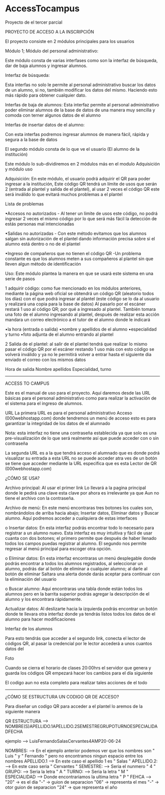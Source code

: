 # AccessTocampus
Proyecto de el  tercer parcial 

PROYECTO DE ACCESO A LA INSCRIPCIÓN 

El proyecto consiste en 2 módulos principales para los usuarios 

Módulo 1; Módulo del personal administrativo:

Este módulo consta de varias interfases como son la interfaz de búsqueda, dar de baja alumnos y ingresar alumnos.

Interfaz de búsqueda:

Esta interfas no solo le permite al personal administrativo buscar los datos de un alumno, si no, también modificar los datos del mismo. Haciendo esto más rápido para obtener cualquier dato.

Interfas de baja de alumnos: 
Esta interfaz permite al personal administrativo poder eliminar alumnos de la base de datos de una manera muy sencilla y comoda con terner algunos datos de el alumno

Interfas de insertar datos de el alumno: 

Con esta interfas podremos ingresar alumnos de manera fácil, rápida y segura a la base de datos 

El segundo módulo consta de lo que ve el usuario (El alumno de la institución)

Este módulo lo sub-dividiremos en 2 módulos más en el modulo Adquisición y módulo uso

Adquisición: En este módulo, el usuario podrá adquirir el QR para poder ingresar a la institución, Este código QR tendrá un límite de usos que serán 2 (entrada al plantel y salida de el plantel), al usar 2 veces el código QR este será inválido lo que evitará muchos problemas a el plantel 

Lista de problemas 

•Accesos no autorizados
       - Al tener un límite de usos este código, no podrá ingresar 2 veces el mismo código por lo que será más fácil la detección de estás personas mal intencionadas

•Salidas  no autorizadas
       - Con este método evitamos que los alumnos salgan sin autorización de el plantel dando  información precisa sobre si el alumno está dentro o no de el plantel 

•Ingreso de compañeros que no tienen el código QR 
       -Un problema constante es que los alumnos meten a sus compañeros al plantel sin que lleven algun método de identificación

Uso: Este módulo plantea la manera en que se usará este sistema en una serie de pasos 

1 adquirir código: como fue mencionado en los módulos anteriores, mediante la página web oficial se obtendrá un código QR (aleatorio todos los días) con el que podrá ingresar al plantel (este código se lo da al usuario y realizará una copia para la base de datos)
Al pasarlo por el escáner restará 1 uso al código QR; por qué a ingresado al plantel. También tomara una foto de el alumno ingresando al plantel, después de realizar esta acción mandara un correo electrónico a el tutor de el alumno donde le indicará 

•la hora (entrada o salida)
•nombre y apellidos de el alumno
•especialidad y turno
•foto adjunta de el alumno entrando al plantel 

2 Salida de el plantel: al salir de el plantel tendrá que realizar lo mismo pasar  el código QR por el escáner restando 1 uso más con esto  código se volverá inválido y ya no le permitirá volver a entrar hasta el siguiente dia enviado el correo con los mismos datos

Hora de salida
Nombre apellidos
Especialidad, turno


--------------------------------------------------------------------------------------------------------------------------------------------------------------------------------------

ACCESS TO CAMPUS

Este es el manual de uso para el proyecto. Aquí daremos desde las URL básicas para el personal administrativo como para realizar la activación de el sistema para el ingreso de alumnos.

 
URL
La primera URL es para el personal administrativo Acceso (000webhostapp.com) donde tendremos un menú de acceso esto es para garantizar la integridad de los datos de el alumnado 

Nota: esta interfaz no tiene una contraseña establecida ya que solo es una pre-visualización de lo que será realmente así que puede acceder con o sin contraseña

La segunda URL es a la que tendrá acceso el alumnado que es donde podrá visualizar su entrada a esta URL no se puede acceder atra ves de un botón se tiene que acceder mediante la URL especifica que es esta Lector de QR (000webhostapp.com) 


¿CÓMO SE USA?

Archivo principal: Al usar el primer link Lo llevará a la pagina principal donde le pedirá una clave esta clave por ahora es irrelevante ya que Aun no tiene el archivo con la contraseña.

Archivo de menú: En este menú encontraras tres botones los cuales son, nombrándolos de arriba hacia abajo; Insertar datos, Eliminar datos y Buscar alumno. Aquí podremos acceder a cualquiera de estas interfaces 

o	Insertar datos: En esta interfaz podrás encontrar todo lo necesario para registrar a un alumno nuevo. Esta interfaz es muy intuitiva y fácil de usar cuanta con dos botones; el primero permite que después de haber llenado todos los campos puedas registrar al alumno. El segundo nos permite regresar al menú principal para escoger otra opción.

o	Eliminar datos: En esta interfaz encontraras un menú desplegable donde podrás encontrar a todos los alumnos registrados, al seleccionar un alumno, podrás dar al botón de eliminar a cualquier alumno; al darle al botón de eliminar Saltara una alerta donde darás aceptar para continuar con la eliminación del usuario

o	Buscar alumno: Aquí encontraras una tabla donde están todos los alumnos pero en la barrita superior podrás agregar la descripción de el alumno y los encontrara rápidamente.


Actualizar datos: Al deslizarte hacia la izquierda podrás encontrar un botón donde te llevara otra interfaz donde ya tendrás listos todos los datos de el alumno para hacer modificaciones 



Interfaz de los alumnos

Para esto tendrás que acceder a el segundo link,  conecta el lector de códigos QR,  al pasar la credencial por le lector accederá a unos cuantos datos del 

Foto

Cuando se cierra el horario de clases 20:00hrs el servidor que genera y guarda los códigos QR empezará hacer los cambios para el día siguiente


El codigo aun no esta completo para realizar tales acciones de el todo

-----------------------------------------------------------------------------------------------------------------------------------------------------------

¿CÓMO SE ESTRUCTURA UN CODIGO QR DE ACCESO?

Para diseñar un codigo QR para acceder a el plantel lo aremos de la siguiente manera 

QR ESTRUCTURA --> NOMBRE(S)APELLIDO.1APELLIDO.2SEMESTREGRUPOTURNOESPECIALIDADFECHA

ejemplo --> LuisFernandoSalasCervantes4AMP20-06-24

NOMBRES:  -->   En el ejemplo anterior podemos ver que los nombres son " Luis " y " Fernando " pero no encontramos ningun espacio entre los nombres
APELLIDO.1 -->  En este caso el apellido 1 es " Salas "
APELLIDO.2: --> En este caso seria " Cervantes "
SEMESTRE:  -->  Seria el nunmero " 4 "
GRUPO:     -->  Seria la letra " A "
TURNO:     -->  Seria la letra " M "
ESPECIALIDAD --> Donde encontrariamos la ultima letra " P "
FEHCA -->  "20" -> es el dia "-" -> guion de separacion "06" -> representa el mes  "-" -> otor guion de separacion "24" -> que representa el año
